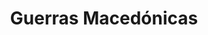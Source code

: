 ﻿---
title: "Guerras Macedónicas"
permalink: periodes_51.html
layout: periode
dataInici: -214
dataFi: -148
sidebar: periodes
pares:
  - 8:
    title: "República romana"
    dataInici: "(-509)"
    dataFi: "(-27)"

fills:
  - 52:
    title: "Primera Guerra Macedónica"
    dataInici: "(-214)"
    dataFi: "(-205)"

  - 53:
    title: "Segunda Guerra Macedónica"
    dataInici: "(-200)"
    dataFi: "(-197)"

  - 54:
    title: "Tercera Guerra Macedónica"
    dataInici: "(-171)"
    dataFi: "(-168)"

  - 55:
    title: "Cuarta Guerra Macedónica"
    dataInici: "(-150)"
    dataFi: "(-148)"

jocsPrincipals:
jocsEscenaris:
jocsEpoca:
jocsEpocaEscenaris:
---
